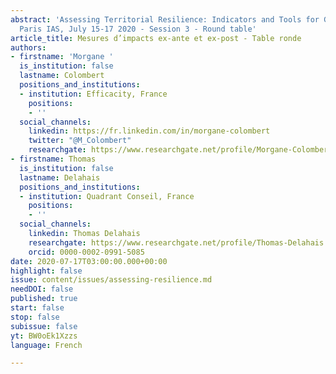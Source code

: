 ```yaml
---
abstract: 'Assessing Territorial Resilience: Indicators and Tools for Governance,
  Paris IAS, July 15-17 2020 - Session 3 - Round table'
article_title: Mesures d’impacts ex-ante et ex-post - Table ronde
authors:
- firstname: 'Morgane '
  is_institution: false
  lastname: Colombert
  positions_and_institutions:
  - institution: Efficacity, France
    positions:
    - ''
  social_channels:
    linkedin: https://fr.linkedin.com/in/morgane-colombert
    twitter: "@M_Colombert"
    researchgate: https://www.researchgate.net/profile/Morgane-Colombert
- firstname: Thomas
  is_institution: false
  lastname: Delahais
  positions_and_institutions:
  - institution: Quadrant Conseil, France
    positions:
    - ''
  social_channels:
    linkedin: Thomas Delahais
    researchgate: https://www.researchgate.net/profile/Thomas-Delahais
    orcid: 0000-0002-0991-5085
date: 2020-07-17T03:00:00.000+00:00
highlight: false
issue: content/issues/assessing-resilience.md
needDOI: false
published: true
start: false
stop: false
subissue: false
yt: BW0oEk1Xzzs
language: French

---
```

<Youtube yt="BW0oEk1Xzzs" caption="Table ronde : Mesures d’impacts ex-ante et ex-post" start="false" stop="false"></Youtube>